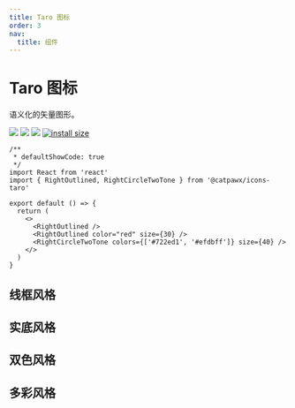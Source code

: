 ```yaml
---
title: Taro 图标
order: 3
nav:
  title: 组件
---
```


# Taro 图标

语义化的矢量图形。

[icons-taro-npm-url]: https://www.npmjs.com/package/@catpawx/icons-taro

[![](https://img.shields.io/npm/v/@catpawx/icons-taro.svg)][icons-taro-npm-url]
[![](https://img.shields.io/npm/dm/@catpawx/icons-taro.svg)][icons-taro-npm-url]
[![](https://img.shields.io/badge/language-typescript-blue.svg)](https://www.typescriptlang.org/)
[![install size](https://packagephobia.com/badge?p=@catpawx/icons-taro)](https://packagephobia.com/result?p=@catpawx/icons-taro)

```tsx
/**
 * defaultShowCode: true
 */
import React from 'react'
import { RightOutlined, RightCircleTwoTone } from '@catpawx/icons-taro'

export default () => {
  return (
    <>
      <RightOutlined />
      <RightOutlined color="red" size={30} />
      <RightCircleTwoTone colors={['#722ed1', '#efdbff']} size={40} />
    </>
  )
}
```

## 线框风格

<code compact inline src="./icons-taro/Outlined.tsx"></code>

## 实底风格

<code compact inline src="./icons-taro/Filled.tsx"></code>

## 双色风格

<code compact inline src="./icons-taro/TwoTone.tsx"></code>

## 多彩风格

<code compact inline src="./icons-taro/MultiTone.tsx"></code>
